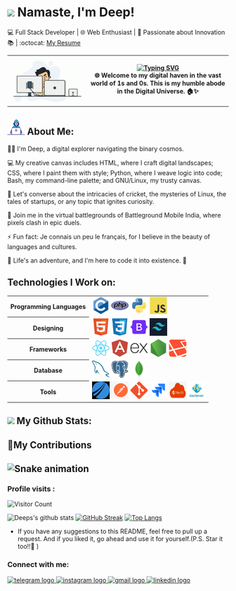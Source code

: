 # <img src="https://github.com/TheDudeThatCode/TheDudeThatCode/blob/master/Assets/Hi.gif" width="35" />  Namaste, I'm Deep!

💻 Full Stack Developer | 🌐 Web Enthusiast | 🚀 Passionate about Innovation 📚  | :octocat: [My Resume](https://drive.google.com/file/d/1pF5H110Plyp_8oxeCdKnTuCPQkYCE8ac/view?usp=sharing)

<table>
  <tr>
    <th><img src="/assets/programmer.gif" alt="Programmer GIF"></th>
    <th><a href="https://git.io/typing-svg"><img src="https://readme-typing-svg.demolab.com?font=Mooli&pause=1000&multiline=true&width=435&lines=%E2%9C%A8EVER+POSITIVE%2C+NEVER+NEGATIVE%E2%9C%A8" alt="Typing SVG" /></a><br>🌐 Welcome to my digital haven in the vast world of 1s and 0s. This is my humble abode in the Digital Universe. 🏠✨</th>
  </tr>
</table>


## <img src="/assets/Developer.gif" alt="Developer GIF" width="40" height="35"> About Me:

👨‍💻 I'm Deep, a digital explorer navigating the binary cosmos.

💻 My creative canvas includes HTML, where I craft digital landscapes; CSS, where I paint them with style; Python, where I weave logic into code; Bash, my command-line palette; and GNU/Linux, my trusty canvas.

💬 Let's converse about the intricacies of cricket, the mysteries of Linux, the tales of startups, or any topic that ignites curiosity.

👯 Join me in the virtual battlegrounds of Battleground Mobile India, where pixels clash in epic duels.

⚡ Fun fact: Je connais un peu le français, for I believe in the beauty of languages and cultures.

🌟 Life's an adventure, and I'm here to code it into existence. 🚀

## Technologies I Work on:

<table style="border-collapse: collapse;">
  <tr>
    <th align="center" colspan="6">Programming Languages</th>
    <td>
      <img src="https://raw.githubusercontent.com/devicons/devicon/master/icons/c/c-original.svg" width="40" height="40" alt="C">
      <img src="https://raw.githubusercontent.com/devicons/devicon/master/icons/php/php-original.svg" width="40" height="40" alt="PHP">
      <img src="https://raw.githubusercontent.com/devicons/devicon/master/icons/python/python-original.svg" width="40" height="40" alt="Python">
      <img src="https://raw.githubusercontent.com/devicons/devicon/master/icons/javascript/javascript-original.svg" width="40" height="40" alt="Javascript">
    </td>
  </tr>
  <tr>
    <th align="center" colspan="6">Designing</th>
    <td>
      <img src="https://raw.githubusercontent.com/devicons/devicon/master/icons/html5/html5-original.svg" width="40" height="40" alt="HTML5">
      <img src="https://raw.githubusercontent.com/devicons/devicon/master/icons/css3/css3-original.svg" width="40" height="40" alt="CSS3">
      <img src="https://raw.githubusercontent.com/devicons/devicon/master/icons/bootstrap/bootstrap-plain.svg" width="40" height="40" alt="Bootstrap">
      <img src="assets/tailwind.png" width="40" height="40" alt="Tailwind CSS">
    </td>
  </tr>
  <tr>
    <th align="center" colspan="6">Frameworks</th>
    <td>
      <img src="https://raw.githubusercontent.com/devicons/devicon/master/icons/react/react-original.svg" width="40" height="40" alt="ReactJs">
      <img src="https://raw.githubusercontent.com/devicons/devicon/master/icons/angularjs/angularjs-plain.svg" width="40" height="40" alt="AngularJs">
      <img src="https://raw.githubusercontent.com/devicons/devicon/master/icons/express/express-original.svg" width="40" height="40" alt="ExpressJs">
      <img src="https://raw.githubusercontent.com/devicons/devicon/master/icons/nodejs/nodejs-original.svg" width="40" height="40" alt="NodeJs">
      <img src="https://raw.githubusercontent.com/devicons/devicon/master/icons/laravel/laravel-plain.svg" width="40" height="40" alt="Laravel">
    </td>
  </tr>
  <tr>
    <th align="center" colspan="6">Database</th>
    <td>
      <img src="https://raw.githubusercontent.com/devicons/devicon/master/icons/mysql/mysql-original.svg" width="40" height="40" alt="MySQL">
      <img src="https://raw.githubusercontent.com/devicons/devicon/master/icons/postgresql/postgresql-original.svg" width="40" height="40" alt="PostgreSQL">
      <img src="https://raw.githubusercontent.com/devicons/devicon/master/icons/mongodb/mongodb-original.svg" width="40" height="40" alt="MongoDB">
    </td>
  </tr>
  <tr>
    <th align="center" colspan="6">Tools</th>
    <td>
      <img src="/assets/jasper.png" width="40" height="40" alt="Jasper Software">
      <img src="/assets/postman.png" width="40" height="40" alt="Postman">
      <img src="https://raw.githubusercontent.com/devicons/devicon/master/icons/git/git-original.svg" width="40" height="40" alt="Git">
      <img src="https://raw.githubusercontent.com/devicons/devicon/master/icons/jira/jira-original.svg" width="40" height="40" alt="Jira">
      <img src="/assets/office365.png" width="40" height="40" alt="Microsoft 365">
      <img src="/assets/geoserver.jpeg" width="40" height="40" alt="GeoServer">
    </td>
  </tr>
</table>

## <img src='https://media1.giphy.com/media/du3J3cXyzhj75IOgvA/giphy.gif?cid=ecf05e47x2g034i9pzwtzzsd3xgg2w9nr94t4tflbbgo3008&rid=giphy.gif' width='25' /> My Github Stats: 


###

## <h2 align="left">📝My Contributions</h2>

###

## <img src="https://raw.githubusercontent.com/deeps36/deeps36/output/snake.svg" alt="Snake animation" />

###


<h3>Profile visits :</h3>

![Visitor Count](https://profile-counter.glitch.me/deeps36/count.svg)  

![Deeps's github stats](https://github-readme-stats.vercel.app/api?username=deeps36&show_icons=true&theme=gotham&title_color=ffc857&icon_color=8ac926&bg_color=151515)
[![GitHub Streak](https://github-readme-streak-stats.herokuapp.com/?user=deeps36&theme=dark)](https://git.io/streak-stats)
[![Top Langs](https://github-readme-stats.vercel.app/api/top-langs/?username=deeps36&layout=compact&text_color=daf7dc&bg_color=151515&hide=css,html)](https://github.com/deeps3/github-readme-stats)

 - If you have any suggestions to this README, feel free to pull up a request. And if you liked it, go ahead and use it for yourself.(P.S. Star it too!!:grimacing: )

<h3 align="left">Connect with me:</h3>
<div align="left">
  <a href="https://t.me/Deeppd44" target="_blank">
    <img src="https://img.shields.io/static/v1?message=Telegram&logo=telegram&label=&color=2CA5E0&logoColor=white&labelColor=&style=for-the-badge" height="35" alt="telegram logo"  />
  </a>
  <a href="https://instagram.com/deep_pd_44" target="_blank">
    <img src="https://img.shields.io/static/v1?message=Instagram&logo=instagram&label=&color=E4405F&logoColor=white&labelColor=&style=for-the-badge" height="35" alt="instagram logo"  />
  </a>
  <a href="mailto:deep.pd.42000@gmail.com" target="_blank">
    <img src="https://img.shields.io/static/v1?message=Gmail&logo=gmail&label=&color=D14836&logoColor=white&labelColor=&style=for-the-badge" height="35" alt="gmail logo"  />
  </a>
  <a href="https://www.linkedin.com/in/deep-panchal369/" target="_blank">
    <img src="https://img.shields.io/static/v1?message=LinkedIn&logo=linkedin&label=&color=0077B5&logoColor=white&labelColor=&style=for-the-badge" height="35" alt="linkedin logo"  />
  </a>
</div>
